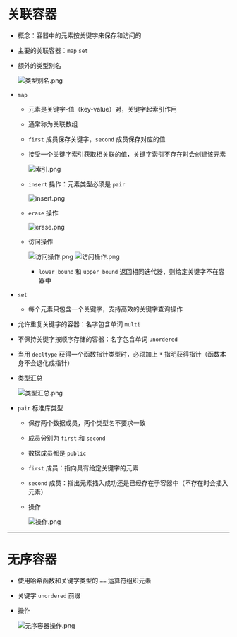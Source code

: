 # **关联容器**

- 概念：容器中的元素按关键字来保存和访问的

- 主要的关联容器：`map` `set`

- 额外的类型别名

    ![类型别名.png](http://120.77.180.209/2022/03/09/991476f519dc8.png)

- `map`

  - 元素是关键字-值（key-value）对，关键字起索引作用

  - 通常称为关联数组

  - `first` 成员保存关键字，`second` 成员保存对应的值

  - 接受一个关键字索引获取相关联的值，关键字索引不存在时会创建该元素

    ![索引.png](http://120.77.180.209/2022/03/09/1316bfd9e6153.png)

  - `insert` 操作：元素类型必须是 `pair`

    ![insert.png](http://120.77.180.209/2022/03/09/ff339416478d1.png)

  - `erase` 操作

    ![erase.png](http://120.77.180.209/2022/03/09/99d07f2cf74e8.png)

  - 访问操作

    ![访问操作.png](http://120.77.180.209/2022/03/09/11ad1b63c76e6.png)
    ![访问操作.png](http://120.77.180.209/2022/03/09/38f64efde0081.png)

    - `lower_bound` 和 `upper_bound` 返回相同迭代器，则给定关键字不在容器中


- `set`

  - 每个元素只包含一个关键字，支持高效的关键字查询操作

- 允许重复关键字的容器：名字包含单词 `multi`

- 不保持关键字按顺序存储的容器：名字包含单词 `unordered`

- 当用 `decltype` 获得一个函数指针类型时，必须加上 `*` 指明获得指针（函数本身不会退化成指针）

- 类型汇总

    ![类型汇总.png](http://120.77.180.209/2022/03/09/156dcd913e4bd.png)

- `pair` 标准库类型

  - 保存两个数据成员，两个类型名不要求一致

  - 成员分别为 `first` 和  `second`

  - 数据成员都是 `public`

  - `first` 成员：指向具有给定关键字的元素

  - `second` 成员：指出元素插入成功还是已经存在于容器中（不存在时会插入元素）

  - 操作

    ![操作.png](http://120.77.180.209/2022/03/09/09cca79d49ede.png)

---

# **无序容器**

- 使用哈希函数和关键字类型的 `==` 运算符组织元素

- 关键字 `unordered` 前缀

- 操作

    ![无序容器操作.png](http://120.77.180.209/2022/03/09/35cdf002ecf9d.png)